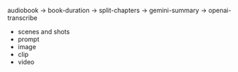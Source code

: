 audiobook
-> book-duration
-> split-chapters
-> gemini-summary
-> openai-transcribe
- scenes and shots
- prompt
- image
- clip
- video